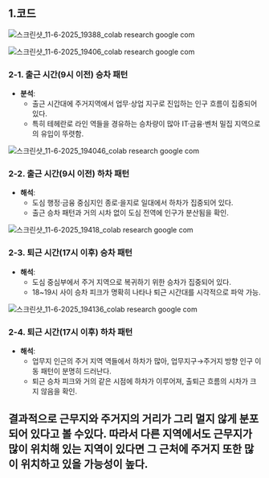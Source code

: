 ## 1.코드
![스크린샷_11-6-2025_19388_colab research google com](https://github.com/user-attachments/assets/04ae7633-5e56-4fc2-bf60-c187ab5dc98f)

![스크린샷_11-6-2025_19406_colab research google com](https://github.com/user-attachments/assets/441f0303-b34b-422f-94a8-f9539c1d2078)
### 2-1. 출근 시간(9시 이전) 승차 패턴

- **분석**:  
  - 출근 시간대에 주거지역에서 업무·상업 지구로 진입하는 인구 흐름이 집중되어 있다.  
  - 특히 테헤란로 라인 역들을 경유하는 승차량이 많아 IT·금융·벤처 밀집 지역으로의 유입이 뚜렷함.

![스크린샷_11-6-2025_194046_colab research google com](https://github.com/user-attachments/assets/76427ff6-4de9-41d4-93f1-99782b115b28)
### 2-2. 출근 시간(9시 이전) 하차 패턴
 
- **해석**:  
  - 도심 행정·금융 중심지인 종로·을지로 일대에서 하차가 집중되어 있다. 
  - 출근 승차 패턴과 거의 시차 없이 도심 전역에 인구가 분산됨을 확인.

![스크린샷_11-6-2025_19418_colab research google com](https://github.com/user-attachments/assets/59a7c97b-b39e-4bc4-be3a-884522a33e7e)
### 2-3. 퇴근 시간(17시 이후) 승차 패턴
 
- **해석**:  
  - 도심 중심부에서 주거 지역으로 복귀하기 위한 승차가 집중되어 있다.
  - 18~19시 사이 승차 피크가 명확히 나타나 퇴근 시간대를 시각적으로 파악 가능.

![스크린샷_11-6-2025_194136_colab research google com](https://github.com/user-attachments/assets/5f38a314-f2da-4ad7-a998-3b0d1ebaf29f)
### 2-4. 퇴근 시간(17시 이후) 하차 패턴

- **해석**:  
  - 업무지 인근의 주거 지역 역들에서 하차가 많아, 업무지구→주거지 방향 인구 이동 패턴이 분명히 드러난다.
  - 퇴근 승차 피크와 거의 같은 시점에 하차가 이루어져, 출퇴근 흐름의 시차가 크지 않음을 확인.
 
    
## 결과적으로 근무지와 주거지의 거리가 그리 멀지 않게 분포되어 있다고 볼 수있다. 따라서 다른 지역에서도 근무지가 많이 위치해 있는 지역이 있다면 그 근처에 주거지 또한 많이 위치하고 있을 가능성이 높다.


